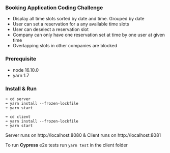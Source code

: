 ### Booking Application Coding Challenge

- Display all time slots sorted by date and time. Grouped by date
- User can set a reservation for a any available time slots
- User can deselect a reservation slot
- Company can only have one reservation set at time by one user at given time
- Overlapping slots in other companies are blocked

### Prerequisite

- node 16.10.0
- yarn 1.7

### Install & Run

```
➜ cd server
➜ yarn install --frozen-lockfile
➜ yarn start
```

```
➜ cd client
➜ yarn install --frozen-lockfile
➜ yarn start
```

Server runs on http://localhost:8080 & Client runs on http://localhost:8081

To run **Cypress** e2e tests run `yarn test` in the client folder
